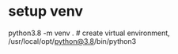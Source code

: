 # setup venv
python3.8 -m venv .  # create virtual environment,   /usr/local/opt/python@3.8/bin/python3
